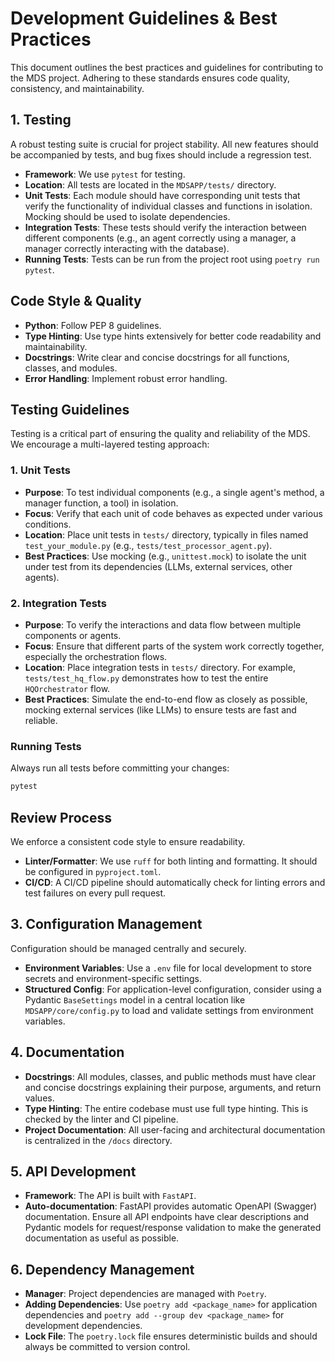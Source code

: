 # Development Guidelines & Best Practices

This document outlines the best practices and guidelines for contributing to the MDS project. Adhering to these standards ensures code quality, consistency, and maintainability.

## 1. Testing

A robust testing suite is crucial for project stability. All new features should be accompanied by tests, and bug fixes should include a regression test.

*   **Framework**: We use `pytest` for testing.
*   **Location**: All tests are located in the `MDSAPP/tests/` directory.
*   **Unit Tests**: Each module should have corresponding unit tests that verify the functionality of individual classes and functions in isolation. Mocking should be used to isolate dependencies.
*   **Integration Tests**: These tests should verify the interaction between different components (e.g., an agent correctly using a manager, a manager correctly interacting with the database).
*   **Running Tests**: Tests can be run from the project root using `poetry run pytest`.

## Code Style & Quality

*   **Python**: Follow PEP 8 guidelines.
*   **Type Hinting**: Use type hints extensively for better code readability and maintainability.
*   **Docstrings**: Write clear and concise docstrings for all functions, classes, and modules.
*   **Error Handling**: Implement robust error handling.

## Testing Guidelines

Testing is a critical part of ensuring the quality and reliability of the MDS. We encourage a multi-layered testing approach:

### 1. Unit Tests
*   **Purpose**: To test individual components (e.g., a single agent's method, a manager function, a tool) in isolation.
*   **Focus**: Verify that each unit of code behaves as expected under various conditions.
*   **Location**: Place unit tests in `tests/` directory, typically in files named `test_your_module.py` (e.g., `tests/test_processor_agent.py`).
*   **Best Practices**: Use mocking (e.g., `unittest.mock`) to isolate the unit under test from its dependencies (LLMs, external services, other agents).

### 2. Integration Tests
*   **Purpose**: To verify the interactions and data flow between multiple components or agents.
*   **Focus**: Ensure that different parts of the system work correctly together, especially the orchestration flows.
*   **Location**: Place integration tests in `tests/` directory. For example, `tests/test_hq_flow.py` demonstrates how to test the entire `HQOrchestrator` flow.
*   **Best Practices**: Simulate the end-to-end flow as closely as possible, mocking external services (like LLMs) to ensure tests are fast and reliable.

### Running Tests
Always run all tests before committing your changes:
```bash
pytest
```

## Review Process

We enforce a consistent code style to ensure readability.

*   **Linter/Formatter**: We use `ruff` for both linting and formatting. It should be configured in `pyproject.toml`.
*   **CI/CD**: A CI/CD pipeline should automatically check for linting errors and test failures on every pull request.

## 3. Configuration Management

Configuration should be managed centrally and securely.

*   **Environment Variables**: Use a `.env` file for local development to store secrets and environment-specific settings.
*   **Structured Config**: For application-level configuration, consider using a Pydantic `BaseSettings` model in a central location like `MDSAPP/core/config.py` to load and validate settings from environment variables.

## 4. Documentation

*   **Docstrings**: All modules, classes, and public methods must have clear and concise docstrings explaining their purpose, arguments, and return values.
*   **Type Hinting**: The entire codebase must use full type hinting. This is checked by the linter and CI pipeline.
*   **Project Documentation**: All user-facing and architectural documentation is centralized in the `/docs` directory.

## 5. API Development

*   **Framework**: The API is built with `FastAPI`.
*   **Auto-documentation**: FastAPI provides automatic OpenAPI (Swagger) documentation. Ensure all API endpoints have clear descriptions and Pydantic models for request/response validation to make the generated documentation as useful as possible.

## 6. Dependency Management

*   **Manager**: Project dependencies are managed with `Poetry`.
*   **Adding Dependencies**: Use `poetry add <package_name>` for application dependencies and `poetry add --group dev <package_name>` for development dependencies.
*   **Lock File**: The `poetry.lock` file ensures deterministic builds and should always be committed to version control.
